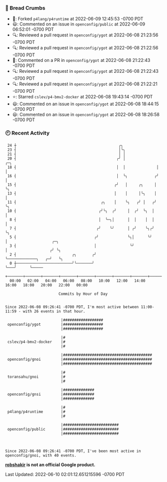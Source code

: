 ### 🍞 Bread Crumbs

 * 🍴: Forked `p4lang/p4runtime` at 2022-06-09 12:45:53 -0700 PDT
 * 😃: Commented on an issue in `openconfig/public` at 2022-06-09 06:52:01 -0700 PDT
 * 🔍: Reviewed a pull request in  `openconfig/ygot` at 2022-06-08 21:23:56 -0700 PDT
 * 🔍: Reviewed a pull request in  `openconfig/ygot` at 2022-06-08 21:22:56 -0700 PDT
 * 💬: Commented on a PR in  `openconfig/ygot` at 2022-06-08 21:22:43 -0700 PDT
 * 🔍: Reviewed a pull request in  `openconfig/ygot` at 2022-06-08 21:22:43 -0700 PDT
 * 🔍: Reviewed a pull request in  `openconfig/ygot` at 2022-06-08 21:22:21 -0700 PDT
 * ⭐️: Starred `cslev/p4-bmv2-docker` at 2022-06-08 19:43:14 -0700 PDT
 * 😃: Commented on an issue in `openconfig/ygot` at 2022-06-08 18:44:15 -0700 PDT
 * 😃: Commented on an issue in `openconfig/ygot` at 2022-06-08 18:26:58 -0700 PDT

### 🕘 Recent Activity
```
 24 ┼                                              ╭╮
 23 ┤                                              │╰╮
 21 ┤                                              │ │
 20 ┤                                             ╭╯ │              ╭─╮
 18 ┤                                             │  │              │ │
 16 ┤                                             │  ╰╮            ╭╯ │
 15 ┤                                            ╭╯   │     ╭╮     │  ╰╮
 13 ┤                                            │    │     │╰╮    │   │
 11 ┤                                      ╭╮    │    ╰╮   ╭╯ │   ╭╯   ╰╮
 10 ┤                                     ╭╯╰╮  ╭╯     │  ╭╯  ╰╮  │     │
  8 ┤                                     │  ╰─╮│      │  │    │  │     │
  7 ┤                                    ╭╯    ╰╯      │ ╭╯    ╰╮╭╯     ╰╮
  5 ┤                                   ╭╯             ╰╮│      ╰╯       │                    ╭─╮
  3 ┤                                   │               ╰╯               │                   ╭╯ ╰╮
  2 ┤                         ╭╮       ╭╯                                ╰─────────────╮   ╭─╯   ╰╮
  0 ┼─────────────────────────╯╰───────╯                                               ╰───╯      ╰─────
    +───────+───────+───────+───────+───────+───────+───────+───────+───────+───────+───────+───────+────
  00:00   02:00   04:00   06:00   08:00   10:00   12:00   14:00   16:00   18:00   20:00   22:00   00:00   

						Commits by Hour of Day


Since 2022-06-08 09:26:41 -0700 PDT, I'm most active between 11:00-11:59 - with 26 events in that hour.

```



```
                         |##################
 openconfig/ygot         |##################
                         |##################

                         |#
 cslev/p4-bmv2-docker    |#
                         |#

                         |########################################
 openconfig/gnoi         |########################################
                         |########################################

                         |#
 toransahu/gnoi          |#
                         |#

                         |##############
 openconfig/gnsi         |##############
                         |##############

                         |#
 p4lang/p4runtime        |#
                         |#

                         |#########################
 openconfig/public       |#########################
                         |#########################



Since 2022-06-08 09:26:41 -0700 PDT, I've been most active in openconfig/gnoi, with 40 events.

```
**[robshakir](mailto:robjs@google.com) is not an official Google product.**  


Last Updated: 2022-06-10 02:01:12.651215596 -0700 PDT
